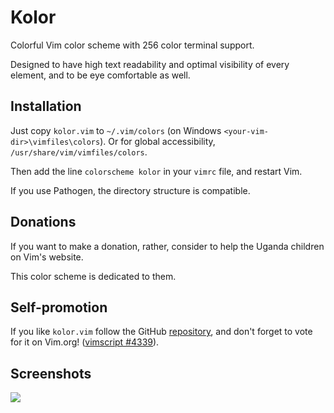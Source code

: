 Kolor
=====

Colorful Vim color scheme with 256 color terminal support.

Designed to have high text readability and optimal visibility of every element, and to be eye comfortable as well.

## Installation

Just copy `kolor.vim` to `~/.vim/colors` (on Windows `<your-vim-dir>\vimfiles\colors`). Or for global accessibility, `/usr/share/vim/vimfiles/colors`.

Then add the line `colorscheme kolor` in your `vimrc` file, and restart Vim.

If you use Pathogen, the directory structure is compatible.

## Donations

If you want to make a donation, rather, consider to help the Uganda children on Vim's website.

This color scheme is dedicated to them.

## Self-promotion

If you like `kolor.vim` follow the GitHub [repository][repository], and don't forget to vote for it on Vim.org! ([vimscript #4339][script]).

## Screenshots

![][screenshot]

[script]: http://www.vim.org/scripts/script.php?script_id=4339
[repository]: https://github.com/zeis/kolor
[screenshot]: http://farm9.staticflickr.com/8486/8252607180_4106732025_b.jpg
